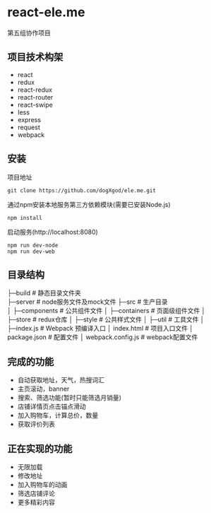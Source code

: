 # react-ele.me
第五组协作项目
## 项目技术构架
- react
- redux
- react-redux
- react-router
- react-swipe
- less
- express
- request
- webpack
## 安装
项目地址
```
git clone https://github.com/dogXgod/ele.me.git
```
通过npm安装本地服务第三方依赖模块(需要已安装Node.js)
```
npm install
```
启动服务(http://localhost:8080)
```
npm run dev-node
npm run dev-web
```

## 目录结构
├─build             # 静态目录文件夹   
├─server            # node服务文件及mock文件
├─src               # 生产目录       
│  ├─components     # 公共组件文件
│  ├─containers     # 页面级组件文件
│  ├─store          # redux仓库
│  ├─style          # 公共样式文件
│  ├─util           # 工具文件
│  ├─index.js       # Webpack 预编译入口
│ index.html        # 项目入口文件
│ package.json      # 配置文件
│ webpack.config.js # webpack配置文件

## 完成的功能
- 自动获取地址，天气，热搜词汇
- 主页滚动，banner
- 搜索、筛选功能(暂时只能筛选月销量)
- 店铺详情页点击锚点滑动
- 加入购物车，计算总价，数量
- 获取评价列表

## 正在实现的功能
- 无限加载
- 修改地址
- 加入购物车的动画
- 筛选店铺评论
- 更多精彩内容

## 
